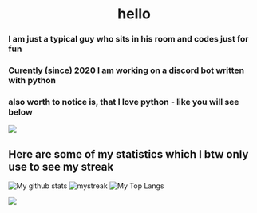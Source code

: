 <h1 align="center">hello</h1>

### I am just a typical guy who sits in his room and codes just for fun

### Curently (since) 2020 I am working on a discord bot written with python

### also worth to notice is, that I love python - like you will see below

<a href="https://www.youtube.com/watch?v=dQw4w9WgXcQ"><img src="https://user-images.githubusercontent.com/73097560/115834477-dbab4500-a447-11eb-908a-139a6edaec5c.gif"></a>

## Here are some of my statistics which I btw only use to see my streak
![My github stats](https://github-readme-stats.vercel.app/api?username=zp33dy&count_private=true&show_icons=true&theme=tokyonight)
<img src="https://github-readme-streak-stats.herokuapp.com/?user=zp33dy&layout=donut-vertical&theme=tokyonight" alt="mystreak"/>
![My Top Langs](https://github-readme-stats.vercel.app/api/top-langs/?username=zp33dy&theme=tokyonight)

<a href="https://www.youtube.com/watch?v=dQw4w9WgXcQ"><img src="https://user-images.githubusercontent.com/73097560/115834477-dbab4500-a447-11eb-908a-139a6edaec5c.gif"></a>

